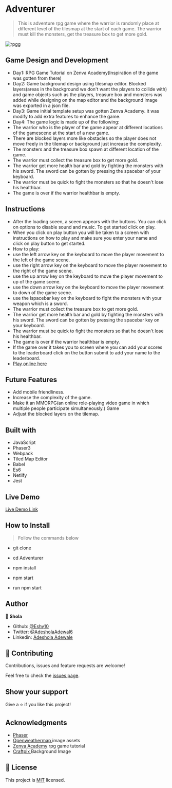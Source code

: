 # Adventurer
> This is adventure rpg game where the warrior is randomly place at different level of the tilesmap at the start of each game. The warrior must kill the monsters, get the treasure box to get more gold. 

![rpgg](https://user-images.githubusercontent.com/52670459/90983823-d02a1600-e568-11ea-9b89-7b5fa121d0ca.png)

## Game Design and Development
- Day1: RPG Game Tutorial on Zenva Academy(Inspiration of the game was gotten from there)
- Day2: Game background design using tilesmap editor. Blocked layers(areas in the background we don't want the players to collide with) and game objects such as the players, treasure box and monsters was added while designing on the map editor and the background image was exported in a json file.
- Day3: Game initial template setup was gotten Zenva Academy. it was modify to add extra features to enhance the game.
- Day4: The game logic is made up of the following:
- The warrior who is the player of the game appear at different locations of the gamescene at the start of a new game.
- There are blocked layers more like obstacles so the player does not move freely in the tilemap or background just increase the complexity.
- The monsters and the treasure box spawn at different location of the game.
- The warrior must collect the treasure box to get more gold.
- The warrior get more health bar and gold by fighting the monsters with his sword. The sword can be gotten by pressing the spacebar of your keyboard.
- The warrior must be quick to fight the monsters so that he doesn't lose his healthbar.
- The game is over if the warrior healthbar is empty.

## Instructions
- After the loading sceen, a sceen appears with the buttons. You can click on options to disable sound and music. To get started click on play.
- When you click on play button you will be taken to a screen with instructions on how to play and make sure you enter your name and click on play button to get started.
- How to play:
- use the left arrow key on the keyboard to move the player movement to the left of the game scene.
- use the right arrow key on the keyboard to move the player movement to the right of the game scene.
- use the up arrow key on the keyboard to move the player movement to up of the game scene.
- use the down arrow key on the keyboard to move the player movement to down of the game scene.
- use the lspacebar key on the keyboard to fight the monsters with your weapon which is a sword. 
- The warrior must collect the treasure box to get more gold.
- The warrior get more health bar and gold by fighting the monsters with his sword. The sword can be gotten by pressing the spacebar key on your keyboard.
- The warrior must be quick to fight the monsters so that he doesn't lose his healthbar.
- The game is over if the warrior healthbar is empty.
- If the game over it takes you to screen where you can add your scores to the leaderboard click on the button submit to add your name to the leaderboard.
- [Play online here](  https://adventurerr.netlify.app)

## Future Features
- Add mobile friendliness.
- Increase the complexity of the game.
- Make it an MMORPG(an online role-playing video game in which multiple people participate simultaneously.) Game
- Adjust the blocked layers on the tilemap.

## Built with
- JavaScript
- Phaser3
- Webpack
- Tiled Map Editor
- Babel
- Es6
- Netlify
- Jest

## Live Demo

[Live Demo Link]( https://adventurerr.netlify.app)

## How to Install

> Follow the commands below
- git clone
- cd Adventurer
- npm install
- npm start

 - run npm start

## Author

👤 **Shola**

- Github: [@Eshy10](https://github.com/Eshy10)
- Twitter: [@AdesholaAdewal6](https://twitter.com/AdesholaAdewal6)
- Linkedin: [Adeshola Adewale ](https://www.linkedin.com/in/adewale-adeshola/)

## 🤝 Contributing

Contributions, issues and feature requests are welcome!

Feel free to check the [issues page](issues/).

## Show your support

Give a ⭐️ if you like this project!

## Acknowledgments

- [Phaser ]( https://phaser.io/)
- [ Openweathermap ]( https://adventurerr.netlify.app) image assets
- [Zenva Academy]( https://academy.zenva.com/?zva_src=https://gamedevacademy.org) rpg game tutorial
- [Craftpix ]( https://craftpix.net/) Background Image


## 📝 License

This project is [MIT](lic.url) licensed.
